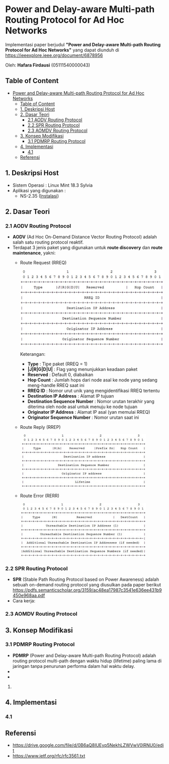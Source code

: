 # Power and Delay-aware Multi-path Routing Protocol for Ad Hoc Networks
Implementasi paper berjudul **"Power and Delay-aware Multi-path Routing Protocol for Ad Hoc Networks"** yang dapat diunduh di https://ieeexplore.ieee.org/document/6878956

Oleh: **Hafara Firdausi** (05111540000043)

## Table of Content
- [Power and Delay-aware Multi-path Routing Protocol for Ad Hoc Networks](#power-and-delay-aware-multi-path-routing-protocol-for-ad-hoc-networks)
  - [Table of Content](#table-of-content)
  - [1. Deskripsi Host](#1-deskripsi-host)
  - [2. Dasar Teori](#2-dasar-teori)
    - [2.1 AODV Routing Protocol](#21-aodv-routing-protocol)
    - [2.2 SPR Routing Protocol](#22-spr-routing-protocol)
    - [2.3 AOMDV Routing Protocol](#23-aomdv-routing-protocol)
  - [3. Konsep Modifikasi](#3-konsep-modifikasi)
    - [3.1 PDMRP Routing Protocol](#31-pdmrp-routing-protocol)
  - [4. Implementasi](#4-implementasi)
    - [4.1](#41)
  - [Referensi](#referensi)

## 1. Deskripsi Host
* Sistem Operasi : Linux Mint 18.3 Sylvia
* Aplikasi yang digunakan :
  * NS-2.35 ([Instalasi](/install-ns2.md))

## 2. Dasar Teori
### 2.1 AODV Routing Protocol
* **AODV** (Ad Hoc On-Demand Distance Vector Routing Protocol) adalah salah satu routing protocol reaktif.
* Terdapat 3 jenis paket yang digunakan untuk **route discovery** dan **route maintenance**, yakni:
  * Route Request (RREQ)
  
    ![Paket RREQ](/img/rreq.jpg)

    Keterangan:
      * **Type** : Tipe paket (RREQ = 1)
      * **|J|R|G|D|U|** : Flag yang menunjukkan keadaan paket
      * **Reserved** : Default 0, diabaikan
      * **Hop Count** : Jumlah hops dari node asal ke node yang sedang meng-handle RREQ saat ini
      * **RREQ ID** : Nomor urut unik yang mengidentifikasi RREQ tertentu 
      * **Destination IP Address** : Alamat IP tujuan
      * **Destination Sequence Number** : Nomor urutan terakhir yang diterima oleh node asal untuk menuju ke node tujuan
      * **Originator IP Address** : Alamat IP asal (yan memulai RREQ)
      * **Originator Sequence Number** : Nomor urutan saat ini 

  * Route Reply (RREP)
  
    ![Paket RREP](/img/rrep.jpg)

  * Route Error (RERR) 

    ![Paket RERR](/img/rerr.jpg)
  
### 2.2 SPR Routing Protocol
* **SPR** (Stable Path Routing Protocol based on Power Awareness) adalah sebuah on-demand routing protocol yang diusulkan pada paper berikut  https://pdfs.semanticscholar.org/3159/ac48ea17987c3541e636ee431b9450e968aa.pdf 
* Cara kerja:


### 2.3 AOMDV Routing Protocol

## 3. Konsep Modifikasi
### 3.1 PDMRP Routing Protocol
* **PDMRP** (Power and Delay-aware Multi-path Routing Protocol) adalah routing protocol multi-path dengan waktu hidup (lifetime) paling lama di jaringan tanpa penurunan performa dalam hal waktu delay.
*  
* 

  1.  
## 4. Implementasi
### 4.1 

## Referensi
* https://drive.google.com/file/d/0B6aQ8IUEyp5NekhLZWVwV0lRNU0/edit
* https://www.ietf.org/rfc/rfc3561.txt




